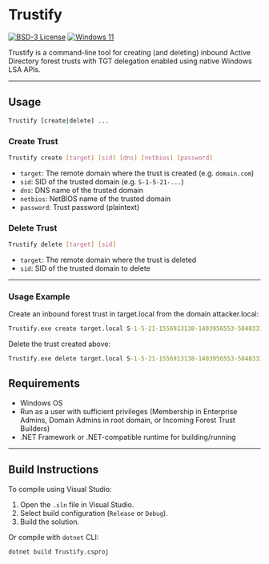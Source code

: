 # Trustify
[![BSD-3 License](https://img.shields.io/badge/License-BSD%203--Clause-blue.svg)](../LICENSE.md)
[![Windows 11](https://img.shields.io/badge/Windows-11%20-007bb8.svg?logo=Windows)](#)


Trustify is a command-line tool for creating (and deleting) inbound Active Directory forest trusts with TGT delegation enabled using native Windows LSA APIs.

---

## Usage

```bash
Trustify [create|delete] ...
```

### Create Trust

```bash
Trustify create [target] [sid] [dns] [netbios] [password]
```

- `target`: The remote domain where the trust is created (e.g. `domain.com`)
- `sid`: SID of the trusted domain (e.g. `S-1-5-21-...`)
- `dns`: DNS name of the trusted domain
- `netbios`: NetBIOS name of the trusted domain
- `password`: Trust password (plaintext)

### Delete Trust

```bash
Trustify delete [target] [sid]
```

- `target`: The remote domain where the trust is deleted
- `sid`: SID of the trusted domain to delete

---

### Usage Example

Create an inbound forest trust in target.local from the domain attacker.local:
```cmd
Trustify.exe create target.local S-1-5-21-1556913138-1403956553-584833181 attacker.local ATTACKER Summer2025!
```

Delete the trust created above:
```cmd
Trustify.exe delete target.local S-1-5-21-1556913138-1403956553-584833181
```

## Requirements

- Windows OS
- Run as a user with sufficient privileges (Membership in Enterprise Admins, Domain Admins in root domain, or Incoming Forest Trust Builders)
- .NET Framework or .NET-compatible runtime for building/running

---

## Build Instructions

To compile using Visual Studio:

1. Open the `.sln` file in Visual Studio.
2. Select build configuration (`Release` or `Debug`).
3. Build the solution.

Or compile with `dotnet` CLI:

```bash
dotnet build Trustify.csproj
```
